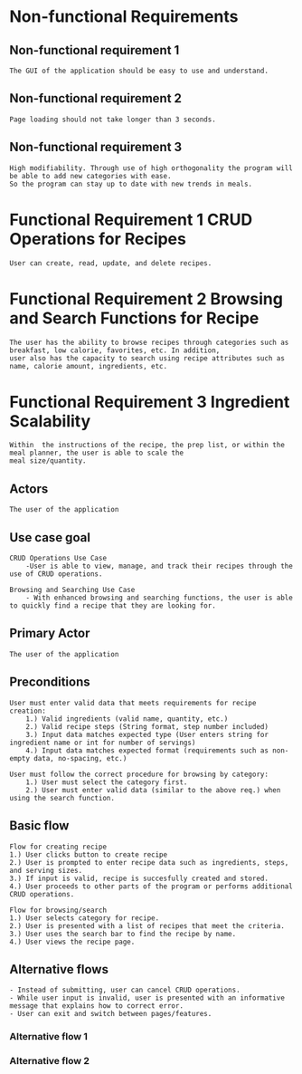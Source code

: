 # Non-functional Requirements 

## Non-functional requirement 1
    The GUI of the application should be easy to use and understand.

## Non-functional requirement 2
    Page loading should not take longer than 3 seconds. 

## Non-functional requirement 3
    High modifiability. Through use of high orthogonality the program will be able to add new categories with ease. 
    So the program can stay up to date with new trends in meals.

# Functional Requirement 1 CRUD Operations for Recipes
    User can create, read, update, and delete recipes. 

# Functional Requirement 2 Browsing and Search Functions for Recipe
    The user has the ability to browse recipes through categories such as breakfast, low calorie, favorites, etc. In addition,
    user also has the capacity to search using recipe attributes such as name, calorie amount, ingredients, etc.

# Functional Requirement 3 Ingredient Scalability
    Within  the instructions of the recipe, the prep list, or within the meal planner, the user is able to scale the 
    meal size/quantity.

## Actors
    The user of the application
    
## Use case goal
    CRUD Operations Use Case
        -User is able to view, manage, and track their recipes through the use of CRUD operations.

    Browsing and Searching Use Case
        - With enhanced browsing and searching functions, the user is able to quickly find a recipe that they are looking for.

## Primary Actor
    The user of the application

## Preconditions
    User must enter valid data that meets requirements for recipe creation:
        1.) Valid ingredients (valid name, quantity, etc.)
        2.) Valid recipe steps (String format, step number included)
        3.) Input data matches expected type (User enters string for ingredient name or int for number of servings)
        4.) Input data matches expected format (requirements such as non-empty data, no-spacing, etc.) 
    
    User must follow the correct procedure for browsing by category:
        1.) User must select the category first.
        2.) User must enter valid data (similar to the above req.) when using the search function. 

## Basic flow
    Flow for creating recipe
    1.) User clicks button to create recipe
    2.) User is prompted to enter recipe data such as ingredients, steps, and serving sizes.
    3.) If input is valid, recipe is succesfully created and stored. 
    4.) User proceeds to other parts of the program or performs additional CRUD operations.

    Flow for browsing/search 
    1.) User selects category for recipe.
    2.) User is presented with a list of recipes that meet the criteria.
    3.) User uses the search bar to find the recipe by name.
    4.) User views the recipe page. 


## Alternative flows
    - Instead of submitting, user can cancel CRUD operations.
    - While user input is invalid, user is presented with an informative message that explains how to correct error.
    - User can exit and switch between pages/features.

### Alternative flow 1

### Alternative flow 2
